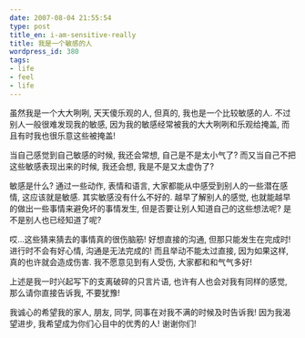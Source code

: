 ```yaml
---
date: 2007-08-04 21:55:54
type: post
title_en: i-am-sensitive-really
title: 我是一个敏感的人
wordpress_id: 380
tags:
- life
- feel
- life
---
```


虽然我是一个大大咧咧, 天天傻乐观的人, 但真的, 我也是一个比较敏感的人. 不过别人一般很难发现我的敏感, 因为我的敏感经常被我的大大咧咧和乐观给掩盖, 而且有时我也很乐意这些被掩盖!

当自己感觉到自己敏感的时候, 我还会常想, 自己是不是太小气了? 而又当自己不把这些敏感表现出来的时候, 我还会想, 我是不是又太虚伪了?

敏感是什么? 通过一些动作, 表情和语言, 大家都能从中感受到别人的一些潜在感情, 这应该就是敏感. 其实敏感没有什么不好的. 越早了解别人的感觉, 也就能越早的做出一些事情来避免坏的事情发生, 但是否要让别人知道自己的这些想法呢? 是不是别人也已经知道了呢?

哎...这些猜来猜去的事情真的很伤脑筋! 好想直接的沟通, 但那只能发生在完成时! 进行时不会有好心情, 沟通是无法完成的! 而且举动不能太过直接, 因为如果这样, 真的也许就会造成伤害. 我不愿意见到有人受伤, 大家都和和气气多好!

上述是我一时兴起写下的支离破碎的只言片语, 也许有人也会对我有同样的感觉, 那么请你直接告诉我, 不要犹豫!

我诚心的希望我的家人, 朋友, 同学, 同事在对我不满的时候及时告诉我! 因为我渴望进步, 我希望成为你们心目中的优秀的人! 谢谢你们!
